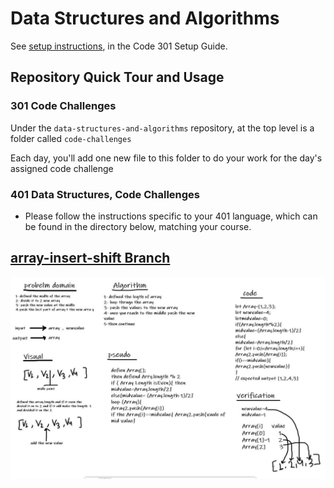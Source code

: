 # Data Structures and Algorithms

See [setup instructions](https://codefellows.github.io/setup-guide/code-301/3-code-challenges), in the Code 301 Setup Guide.

## Repository Quick Tour and Usage

### 301 Code Challenges

Under the `data-structures-and-algorithms` repository, at the top level is a folder called `code-challenges`

Each day, you'll add one new file to this folder to do your work for the day's assigned code challenge

### 401 Data Structures, Code Challenges

- Please follow the instructions specific to your 401 language, which can be found in the directory below, matching your course.

## [array-insert-shift Branch](https://github.com/MURADALSHORMAN/data-structures-and-algorithms/blob/array-insert-shift)

![](https://github.com/MURADALSHORMAN/data-structures-and-algorithms/blob/array-insert-shift/Capture401.JPG)
